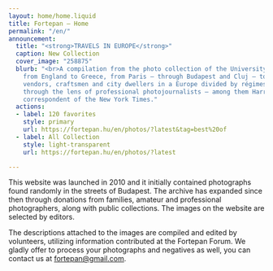 ```yaml
---
layout: home/home.liquid
title: Fortepan — Home
permalink: "/en/"
announcement:
  title: "<strong>TRAVELS IN EUROPE</strong>"
  caption: New Collection
  cover_image: "258875"
  blurb: "<br>A compilation from the photo collection of the University of Milwaukee.Travels
    from England to Greece, from Paris – through Budapest and Cluj – to Warsaw. Street
    vendors, craftsmen and city dwellers in a Europe divided by régimes and dictatorships,
    through the lens of professional photojournalists — among them Harrison Foreman,
    correspondent of the New York Times."
  actions:
  - label: 120 favorites
    style: primary
    url: https://fortepan.hu/en/photos/?latest&tag=best%20of
  - label: All Collection
    style: light-transparent
    url: https://fortepan.hu/en/photos/?latest

---
```

This website was launched in 2010 and it initially contained photographs found randomly in the streets of Budapest. The archive has expanded since then through donations from families, amateur and professional photographers, along with public collections. The images on the website are selected by editors.

The descriptions attached to the images are compiled and edited by volunteers, utilizing information contributed at the Fortepan Forum. We gladly offer to process your photographs and negatives as well, you can contact us at [fortepan@gmail.com](mailto:fortepan@gmail.com).